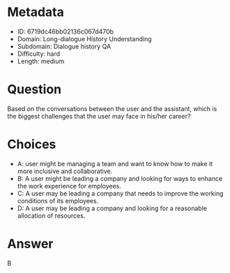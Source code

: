 # Metadata

- ID: 6719dc46bb02136c067d470b
- Domain: Long-dialogue History Understanding
- Subdomain: Dialogue history QA
- Difficulty: hard
- Length: medium

# Question

Based on the conversations between the user and the assistant, which is the biggest challenges that the user may face in his/her career?

# Choices

- A: user might be managing a team and want to know how to make it more inclusive and collaborative.
- B: A user might be leading a company and looking for ways to enhance the work experience for employees.
- C: A user may be leading a company that needs to improve the working conditions of its employees.
- D: A user may be leading a company and looking for a reasonable allocation of resources.

# Answer

B
